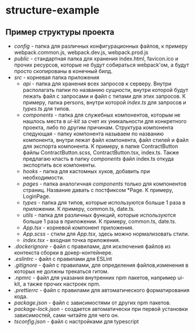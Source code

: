 # structure-example

## Пример структуры проекта

-   _config_ - папка для различных конфигурационных файлов, к примеру webpack.common.js, webpack.dev.js, webpack.prod.js
-   _public_ - стандартная папка для хранения index.html, favicon.ico и прочих ресурсов, которые не будут собираться webpack'ом, а будут просто скопированы в конечный билд.
-   _src_ - корневая папка приложения
    -   _api_ - папка для хранения всех запросов к серверу. Внутри располагать папки по названию сущности, внутри которой будут лежать файл с запросами и файл с типами для этих запросов. К примеру, папка persons, внутри которой _index.ts_ для запросов и _types.ts_ для типов.
    -   _components_ - папка для служебных компонентов, которым не нашлось места в _ui-kit_ за счет их уникальности для конкретного проекта, либо по другим причинам. Структура компонента следующая - папку компонента называем по названию компонента, внутри лежат файл компонента, файл стилей и файл для экспорта компонента. К примеру, в папке ContractButton файлы ContractButton.scss, ContractButton.tsx, index.ts. Также предлагаю класть в папку _components_ файл index.ts откуда экспортить все компоненты.
    -   _hooks_ - папка для кастомных хуков, добавить при необходимости.
    -   _pages_ - папка аналогичная _components_ только для компонентов страниц. Название давать с постфиксом \*Page. К примеру, LoginPage.
    -   _types_ - папка для типов, которые используются больше 1 раза в приложении. К примеру, common.ts, date.ts.
    -   _utils_ - папка для различных функций, которые используются больше 1 раза в приложении. К примеру, common.ts, date.ts.
    -   _App.tsx_ - корневой компонент приложения.
    -   _App.scss_ - стили для _App.tsx_, здесь можно нормализовать стили.
    -   _index.tsx_ - входная точка приложения.
-   _.dockerignore_ - файл с правилами, для исключения файлов из контекста сборки в докер-контейнере.
-   _.eslintrc_ - файл с правилами для ESLint
-   _.gitignore_ - файл с правилами, для определения файлов,изменения в которых не должны трекаться гитом.
-   _.npmrc_ - файл для указания внутренних npm пакетов, например ui-kit, а также прочих настроек npm.
-   _.prettierrc_ - файл с правилами для автоматического форматирования кода.
-   _package.json_ - файл с зависимостями от других npm пакетов.
-   _package-lock.json_ - создается автоматически при первой установки зависимостей, сами читайте для чего он.
-   _tsconfig.json_ - файл с настройками для typescript
